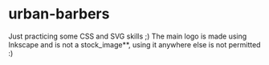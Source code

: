 # urban-barbers
Just practicing some CSS and SVG skills ;) The main logo is made using Inkscape and is not a stock_image**, using it anywhere else is not permitted :)
